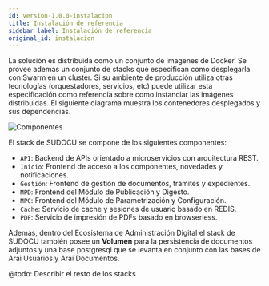 ```yaml
---
id: version-1.0.0-instalacion
title: Instalación de referencia
sidebar_label: Instalación de referencia
original_id: instalacion
---
```


La solución es distribuida como un conjunto de imagenes de Docker. Se provee ademas un conjunto de stacks que especifican como desplegarla con Swarm en un cluster. Si su ambiente de producción utiliza otras tecnologías (orquestadores, servicios, etc) puede utilizar esta especificación como referencia sobre como instanciar las imágenes distribuidas. El siguiente diagrama muestra los contenedores desplegados y sus dependencias.

![Componentes](assets/instalacion.png)

El stack de SUDOCU se compone de los siguientes componentes:

* `API`: Backend de APIs orientado a microservicios con arquitectura REST.  
* `Inicio`: Frontend de acceso a los componentes, novedades y notificaciones. 
* `Gestión`: Frontend de gestión de documentos, trámites y expedientes.
* `MPD`: Frontend del Módulo de Publicación y Digesto. 
* `MPC`: Frontend del Módulo de Parametrización y Configuración.
* `Cache`: Servicio de cache y sesiones de usuario basado en REDIS.
* `PDF`: Servicio de impresión de PDFs basado en browserless.

Además, dentro del Ecosistema de Administración Digital el stack de SUDOCU también posee un **Volumen** para la persistencia de documentos adjuntos y una base postgresql que se levanta en conjunto con las bases de Arai Usuarios y Arai Documentos. 

@todo: Describir el resto de los stacks

